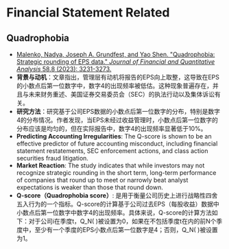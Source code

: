 # Financial Statement Related

## Quadrophobia

- [Malenko, Nadya, Joseph A. Grundfest, and Yao Shen. "Quadrophobia: Strategic rounding of EPS data." *Journal of Financial and Quantitative Analysis* 58.8 (2023): 3231-3273.](https://www.cambridge.org/core/journals/journal-of-financial-and-quantitative-analysis/article/quadrophobia-strategic-rounding-of-eps-data/E01426EBB931B4A41514D42D3855D9BD)
- **背景与动机**：文章指出，管理层有动机将报告的EPS向上取整，这导致在EPS的小数点后第一位数字中，数字4的出现频率被低估。这种现象普遍存在，并且与未来财务重述、美国证券交易委员会（SEC）的执法行动以及集体诉讼有关。
- **研究方法**：研究基于公司EPS数据的小数点后第一位数字的分布，特别是数字4的分布情况。作者发现，当EPS未经过收益管理时，小数点后第一位数字的分布应该是均匀的，但在实际报告中，数字4的出现频率显著低于10%。
- **Predicting Accounting Irregularities**: The Q-score is shown to be an effective predictor of future accounting misconduct, including financial statement restatements, SEC enforcement actions, and class action securities fraud litigation.
- **Market Reaction**: The study indicates that while investors may not recognize strategic rounding in the short term, long-term performance of companies that round up to meet or narrowly beat analyst expectations is weaker than those that round down.
- **Q-score（Quadrophobia score）**: 是用于衡量公司历史上进行战略性四舍五入行为的一个指标。Q-score的计算基于公司过去EPS（每股收益）数据中小数点后第一位数字中数字4的出现频率。具体来说，Q-score的计算方法如下：对于公司i在季度t，Q_N( )被设置为0，如果在不包括季度t在内的前N个季度中，至少有一个季度的EPS小数点后第一位数字是4；否则，Q_N( )被设置为1。